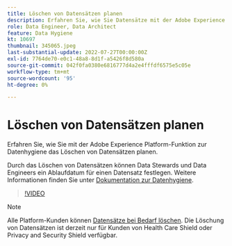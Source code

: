 ```yaml
---
title: Löschen von Datensätzen planen
description: Erfahren Sie, wie Sie Datensätze mit der Adobe Experience Platform-Funktion zur Datenhygiene löschen.
role: Data Engineer, Data Architect
feature: Data Hygiene
kt: 10697
thumbnail: 345065.jpeg
last-substantial-update: 2022-07-27T00:00:00Z
exl-id: 7764de70-e0c1-48a8-8d1f-a5426f8d580a
source-git-commit: 042f0fa0380e6816777d4a2e4fffdf6575e5c05e
workflow-type: tm+mt
source-wordcount: '95'
ht-degree: 0%

---
```


# Löschen von Datensätzen planen

Erfahren Sie, wie Sie mit der Adobe Experience Platform-Funktion zur Datenhygiene das Löschen von Datensätzen planen.

Durch das Löschen von Datensätzen können Data Stewards und Data Engineers ein Ablaufdatum für einen Datensatz festlegen. Weitere Informationen finden Sie unter [Dokumentation zur Datenhygiene](https://experienceleague.adobe.com/docs/experience-platform/hygiene/home.html).


>[!VIDEO](https://video.tv.adobe.com/v/345065?quality=12&learn=on)

>[!NOTE]
>
> Alle Platform-Kunden können [Datensätze bei Bedarf löschen](https://experienceleague.adobe.com/docs/experience-platform/catalog/datasets/user-guide.html#delete). Die Löschung von Datensätzen ist derzeit nur für Kunden von Health Care Shield oder Privacy and Security Shield verfügbar.
